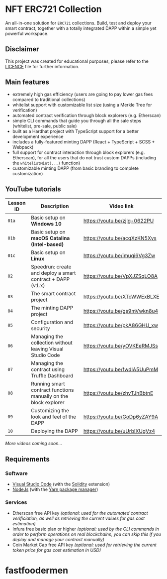 # NFT ERC721 Collection

An all-in-one solution for `ERC721` collections. Build, test and deploy your smart contract, together with a totally
integrated DAPP within a simple yet powerful workspace.

## Disclaimer
This project was created for educational purposes, please refer to the [LICENCE](LICENSE) file for further information.

## Main features
- extremely high gas efficiency (users are going to pay lower gas fees compared to traditional collections)
- whitelist support with customizable list size (using a Merkle Tree for verification)
- automated contract verification through block explorers (e.g. Etherscan)
- simple CLI commands that guide you through all the sale steps (whitelist, pre-sale, public sale)
- built as a Hardhat project with TypeScript support for a better development experience
- includes a fully-featured minting DAPP (React + TypeScript + SCSS + Webpack)
- full support for contract interaction through block explorers (e.g. Etherscan), for all the users that do not trust custom DAPPs (including the `whitelistMint(...)` function)
- customizable minting DAPP (from basic branding to complete customization)

## YouTube tutorials

|Lesson ID|Description|Video link|
|---|---|---|
|`01a`|Basic setup on **Windows 10**|https://youtu.be/zjlg-0622PU|
|`01b`|Basic setup on **macOS Catalina (Intel-based)**|https://youtu.be/acqXzKN5Xys|
|`01c`|Basic setup on **Linux**|https://youtu.be/imuqi6Vg3Zw|
|`02`|Speedrun: create and deploy a smart contract + DAPP (v1.x)|https://youtu.be/VpXJZSqLO8A|
|`03`|The smart contract project|https://youtu.be/XToWWExBLXE|
|`04`|The minting DAPP project|https://youtu.be/gs9mVwkn8u4|
|`05`|Configuration and security|https://youtu.be/pkA86GHU_xw|
|`06`|Managing the collection without leaving Visual Studio Code|https://youtu.be/yOVKEeRMJSs|
|`07`|Managing the contract using Truffle Dashboard|https://youtu.be/fwdIA5UuPmM|
|`08`|Running smart contract functions manually on the block explorer|https://youtu.be/zhvTJhBbtnE|
|`09`|Customizing the look and feel of the DAPP|https://youtu.be/GoDp6yZAY9A|
|`10`|Deploying the DAPP|https://youtu.be/uUrbIXUgVz4|

_More videos coming soon..._

## Requirements

### Software
- [Visual Studio Code](https://code.visualstudio.com/) (with the [Solidity](https://marketplace.visualstudio.com/items?itemName=JuanBlanco.solidity) extension)
- [NodeJs](https://nodejs.org/) (with the [Yarn package manager](https://yarnpkg.com/getting-started/install))

### Services
- Etherscan free API key _(optional: used for the automated contract verificiation, as well as retrieving the current values for gas cost estimation)_
- Infura free basic plan or higher _(optional: used by the CLI commands in order to perform operations on real blockchains, you can skip this if you deploy and manage your contract manually)_
- Coin Market Cap free API key _(optional: used for retrieving the current token price for gas cost estimation in USD)_
# fastfoodermen
